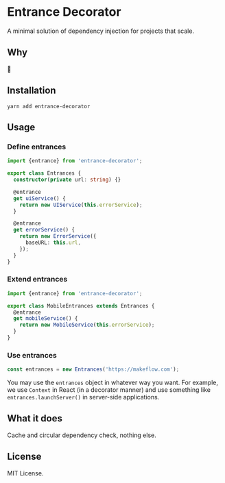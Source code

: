 # Entrance Decorator

A minimal solution of dependency injection for projects that scale.

## Why

🙂

## Installation

```
yarn add entrance-decorator
```

## Usage

### Define entrances

```ts
import {entrance} from 'entrance-decorator';

export class Entrances {
  constructor(private url: string) {}

  @entrance
  get uiService() {
    return new UIService(this.errorService);
  }

  @entrance
  get errorService() {
    return new ErrorService({
      baseURL: this.url,
    });
  }
}
```

### Extend entrances

```ts
import {entrance} from 'entrance-decorator';

export class MobileEntrances extends Entrances {
  @entrance
  get mobileService() {
    return new MobileService(this.errorService);
  }
}
```

### Use entrances

```ts
const entrances = new Entrances('https://makeflow.com');
```

You may use the `entrances` object in whatever way you want. For example, we use `Context` in React (in a decorator manner) and use something like `entrances.launchServer()` in server-side applications.

## What it does

Cache and circular dependency check, nothing else.

## License

MIT License.
